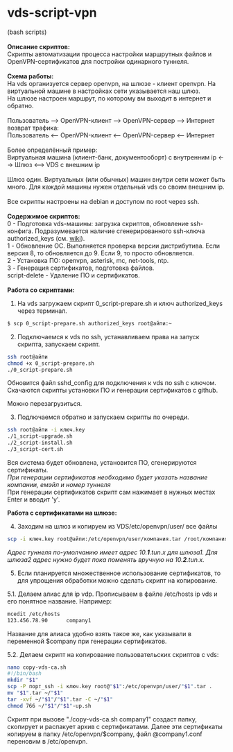 # vds-script-vpn
(bash scripts)<br>
<br>
**Описание скриптов:**<br>
Скрипты автоматизации процесса настройки маршрутных файлов и OpenVPN-сертификатов для постройки одинарного туннеля.<br>
<br>
**Схема работы:**<br>
На vds организуется сервер openvpn, на шлюзе - клиент openvpn. На виртуальной машине в настройках сети указывается наш шлюз.<br>
На шлюзе настроен маршрут, по которому вм выходит в интернет и обратно.<br>
<br>
Пользователь --> OpenVPN-клиент --> OpenVPN-сервер --> Интернет<br>
возврат трафика:<br>
Пользователь <-- OpenVPN-клиент <-- OpenVPN-сервер <-- Интернет<br>
<br>
Более определённый пример:<br>
Виртуальная машина (клиент-банк, документооборт) с внутренним ip <--> Шлюз <--> VDS с внешним ip
<br><br>
Шлюз один. Виртуальных (или обычных) машин внутри сети может быть много. Для каждой машины нужен отдельный vds со своим внешним ip.
<br><br>
Все скрипты настроены на debian и доступом по root через ssh.<br>
<br>
**Содержимое скриптов:**<br>
0 - Подготовка vds-машины: загрузка скриптов, обновление ssh-конфига. Подразумевается наличие сгенерированного ssh-ключа authorized_keys (см. <a href="https://github.com/Krushon/vds-script-vpn/wiki">wiki</a>).<br>
1 - Обновление ОС. Выполняется проверка версии дистрибутива. Если версия 8, то обновляется до 9. Если 9, то просто обновляется.<br>
2 - Установка ПО: openvpn, asterisk, mc, net-tools, ntp.<br>
3 - Генерация сертификатов, подготовка файлов.<br>
script-delete - Удаление ПО и сертификатов.<br>
<br>
**Работа со скриптами:**
1. На vds загружаем скрипт 0_script-prepare.sh и ключ authorized_keys через терминал.
```bash
$ scp 0_script-prepare.sh authorized_keys root@айпи:~
```
2. Подключаемся к vds по ssh, устанавливаем права на запуск скрипта, запускаем скрипт.
```bash
ssh root@айпи
chmod +x 0_script-prepare.sh
./0_script-prepare.sh
```
Обновится файл sshd_config для подключения к vds по ssh с ключом. Скачаются скрипты установки ПО и генерации сертификатов с github.

Можно перезагрузиться.

3. Подлючаемся обратно и запускаем скрипты по очереди.
```bash
ssh root@айпи -i ключ.key
./1_script-upgrade.sh
./2_script-install.sh
./3_script-cert.sh
```
Вся система будет обновлена, установится ПО, сгенерируются сертификаты.<br>
*При генерации сертификатов необходимо будет указать название компании, емэйл и номер туннеля*<br>
При генерации сертификатов скрипт сам нажимает в нужных местах Enter и вводит 'y'.

**Работа с сертификатами на шлюзе:**

4. Заходим на шлюз и копируем из VDS/etc/openvpn/user/ все файлы
```bash
scp -i ключ.key root@айпи:/etc/openvpn/user/компания.tar /root/компания
```
*Адрес туннеля по-умолчанию имеет адрес 10.**1**.tun.x для шлюза1. Для шлюза2 адрес нужно будет пока поменять вручную на 10.**2**.tun.x.*

5. Если планируется множественное использование сертификатов, то для упрощения обработки можно сделать скрипт на копирование.

5.1. Делаем алиас для ip vdp. Прописываем в файле /etc/hosts ip vds и его понятное название. Например:
```bash
mcedit /etc/hosts
123.456.78.90      company1
```
Название для алиаса удобно взять такое же, как указывали в переменной $company при генерации сертификатов.

5.2. Делаем скрипт на копирование пользовательских скриптов с vds:
```bash
nano copy-vds-ca.sh
#!/bin/bash
mkdir "$1"
scp -P порт_ssh -i ключ.key root@"$1":/etc/openvpn/user/"$1".tar .
mv "$1".tar ~/"$1"
tar -xvf ~/"$1"/"$1".tar -C ~/"$1"
chmod 766 ~/"$1"/"$1"-up.sh
```
Скрипт при вызове "./copy-vds-ca.sh company1" создаст папку, скопирует и распакует архив с сертификатами.
Далее эти сертификаты копируем в папку /etc/openvpn/$company, файл @company1.conf переновим в /etc/openvpn.
